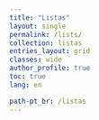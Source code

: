 ```yaml
---
title: "Listas"
layout: single
permalink: /lists/
collection: listas
entries_layout: grid
classes: wide
author_profile: true
toc: true
lang: en

path-pt_br: /listas
---
```



